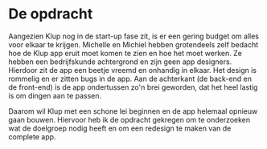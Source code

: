 # De opdracht

Aangezien Klup nog in de start-up fase zit, is er een gering budget om alles voor elkaar te krijgen. Michelle en Michiel hebben grotendeels zelf bedacht hoe de Klup app eruit moet komen te zien en hoe het moet werken. Ze hebben een bedrijfskunde achtergrond en zijn geen app designers. Hierdoor zit de app een beetje vreemd en onhandig in elkaar. Het design is rommelig en er zitten bugs in de app. Aan de achterkant \(de back-end en de front-end\) is de app ondertussen zo'n brei geworden, dat het heel lastig is om dingen aan te passen.

Daarom wil Klup met een schone lei beginnen en de app helemaal opnieuw gaan bouwen. Hiervoor heb ik de opdracht gekregen om te onderzoeken wat de doelgroep nodig heeft en om een redesign te maken van de complete app.



